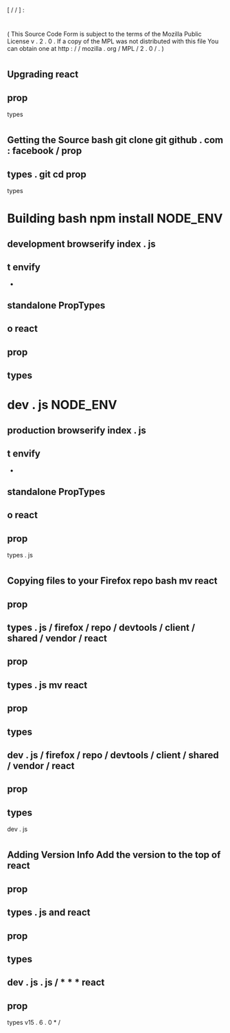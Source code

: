 [
/
/
]
:
#
(
This
Source
Code
Form
is
subject
to
the
terms
of
the
Mozilla
Public
License
v
.
2
.
0
.
If
a
copy
of
the
MPL
was
not
distributed
with
this
file
You
can
obtain
one
at
http
:
/
/
mozilla
.
org
/
MPL
/
2
.
0
/
.
)
#
Upgrading
react
-
prop
-
types
#
#
Getting
the
Source
bash
git
clone
git
github
.
com
:
facebook
/
prop
-
types
.
git
cd
prop
-
types
#
#
Building
bash
npm
install
NODE_ENV
=
development
browserify
index
.
js
-
t
envify
-
-
standalone
PropTypes
-
o
react
-
prop
-
types
-
dev
.
js
NODE_ENV
=
production
browserify
index
.
js
-
t
envify
-
-
standalone
PropTypes
-
o
react
-
prop
-
types
.
js
#
#
Copying
files
to
your
Firefox
repo
bash
mv
react
-
prop
-
types
.
js
/
firefox
/
repo
/
devtools
/
client
/
shared
/
vendor
/
react
-
prop
-
types
.
js
mv
react
-
prop
-
types
-
dev
.
js
/
firefox
/
repo
/
devtools
/
client
/
shared
/
vendor
/
react
-
prop
-
types
-
dev
.
js
#
#
Adding
Version
Info
Add
the
version
to
the
top
of
react
-
prop
-
types
.
js
and
react
-
prop
-
types
-
dev
.
js
.
js
/
*
*
*
react
-
prop
-
types
v15
.
6
.
0
*
/
